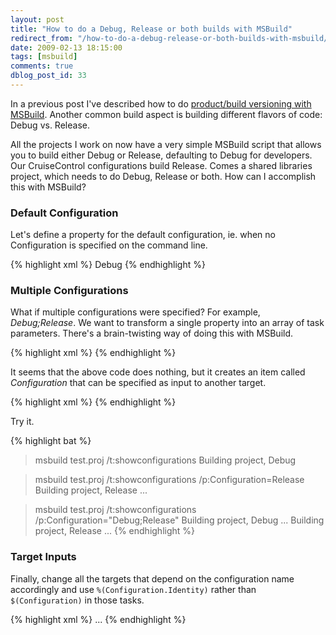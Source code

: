 ```yaml
---
layout: post
title: "How to do a Debug, Release or both builds with MSBuild"
redirect_from: "/how-to-do-a-debug-release-or-both-builds-with-msbuild/"
date: 2009-02-13 18:15:00
tags: [msbuild]
comments: true
dblog_post_id: 33
---
```

In a previous post I've described how to do [product/build versioning with MSBuild](/2008/10/26/productbuild-versioning-with-msbuild-ant-and-cruisecontrol.html). Another common build aspect is building different flavors of code: Debug vs. Release.

All the projects I work on now have a very simple MSBuild script that allows you to build either Debug or Release, defaulting to Debug for developers. Our CruiseControl configurations build Release. Comes a shared libraries project, which needs to do Debug, Release or both. How can I accomplish this with MSBuild?

### Default Configuration

Let's define a property for the default configuration, ie. when no Configuration is specified on the command line.

{% highlight xml %}
<PropertyGroup Condition="'$(Configuration)'==''">
 <Configuration>Debug</Configuration>
</PropertyGroup>
{% endhighlight %}

### Multiple Configurations

What if multiple configurations were specified? For example, _Debug;Release_. We want to transform a single property into an array of task parameters. There's a brain-twisting way of doing this with MSBuild.

{% highlight xml %}
<Target Name="configurations">
 <CreateItem Include="$(Configuration)">
  <Output TaskParameter="Include" ItemName="Configuration" />
 </CreateItem>
</Target>
{% endhighlight %}

It seems that the above code does nothing, but it creates an item called _Configuration_ that can be specified as input to another target.

{% highlight xml %}
<Target Name="showconfigurations" DependsOnTargets="configurations" Inputs="@(Configuration)" Outputs="target\%(Configuration.FileName)">
 <Message Importance="high" Text="Building project, %(Configuration.Identity) ..." />
</Target>
{% endhighlight %}

Try it.

{% highlight bat %}
> msbuild test.proj /t:showconfigurations
Building project, Debug

> msbuild test.proj /t:showconfigurations /p:Configuration=Release
Building project, Release ...

> msbuild test.proj /t:showconfigurations /p:Configuration="Debug;Release"
Building project, Debug ...
Building project, Release ...
{% endhighlight %}

### Target Inputs

Finally, change all the targets that depend on the configuration name accordingly and use `%(Configuration.Identity)` rather than `$(Configuration)` in those tasks.

{% highlight xml %}
<Target Name="version" DependsOnTargets="configurations" Inputs="@(Configuration)" Outputs="target\%(Configuration.FileName)">
 <Version Major="$(MajorVersion)" Minor="$(MinorVersion)">
 <Output TaskParameter="Major" PropertyName="Major" />
 <Output TaskParameter="Minor" PropertyName="Minor" />
 <Output TaskParameter="Revision" PropertyName="Revision" />
 </Version>
 <Message Text="Version: $(Major).$(Minor).$(Build).$(Revision) (%(Configuration.Identity))"/>
 ...
</Target>
{% endhighlight %}
